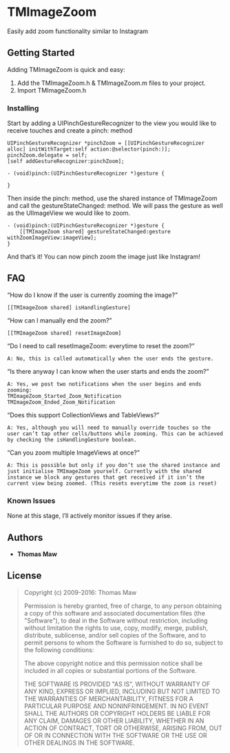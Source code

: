 # TMImageZoom
Easily add zoom functionality similar to Instagram

## Getting Started

Adding TMImageZoom is quick and easy:

1. Add the TMImageZoom.h & TMImageZoom.m files to your project.
2. Import TMImageZoom.h

### Installing

Start by adding a UIPinchGestureRecognizer to the view you would like to receive touches and create a pinch: method
```
UIPinchGestureRecognizer *pinchZoom = [[UIPinchGestureRecognizer alloc] initWithTarget:self action:@selector(pinch:)];
pinchZoom.delegate = self;
[self addGestureRecognizer:pinchZoom];

- (void)pinch:(UIPinchGestureRecognizer *)gesture {
    
}
```

Then inside the pinch: method, use the shared instance of TMImageZoom and call the gestureStateChanged: method. We will pass the gesture as well as the UIImageView we would like to zoom.
```
- (void)pinch:(UIPinchGestureRecognizer *)gesture {
    [[TMImageZoom shared] gestureStateChanged:gesture withZoomImageView:imageView];
}
```

And that’s it! You can now pinch zoom the image just like Instagram!

## FAQ

“How do I know if the user is currently zooming the image?”
```
[[TMImageZoom shared] isHandlingGesture]
```

“How can I manually end the zoom?”
```
[[TMImageZoom shared] resetImageZoom]
```

“Do I need to call resetImageZoom: everytime to reset the zoom?”
```
A: No, this is called automatically when the user ends the gesture.
```

“Is there anyway I can know when the user starts and ends the zoom?”
```
A: Yes, we post two notifications when the user begins and ends zooming:
TMImageZoom_Started_Zoom_Notification
TMImageZoom_Ended_Zoom_Notification
```

“Does this support CollectionViews and TableViews?”
```
A: Yes, although you will need to manually override touches so the user can’t tap other cells/buttons while zooming. This can be achieved by checking the isHandlingGesture boolean.
```

“Can you zoom multiple ImageViews at once?”
```
A: This is possible but only if you don’t use the shared instance and just initialise TMImageZoom yourself. Currently with the shared instance we block any gestures that get received if it isn’t the current view being zoomed. (This resets everytime the zoom is reset)
```

### Known Issues

None at this stage, I’ll actively monitor issues if they arise.

## Authors

* **Thomas Maw**

## License

> Copyright (c) 2009-2016: Thomas Maw
>
> Permission is hereby granted, free of charge, to any person obtaining
> a copy of this software and associated documentation files (the
> "Software"), to deal in the Software without restriction, including
> without limitation the rights to use, copy, modify, merge, publish,
> distribute, sublicense, and/or sell copies of the Software, and to
> permit persons to whom the Software is furnished to do so, subject to
> the following conditions:
>
> The above copyright notice and this permission notice shall be
> included in all copies or substantial portions of the Software.
>
> THE SOFTWARE IS PROVIDED "AS IS", WITHOUT WARRANTY OF ANY KIND,
> EXPRESS OR IMPLIED, INCLUDING BUT NOT LIMITED TO THE WARRANTIES OF
> MERCHANTABILITY, FITNESS FOR A PARTICULAR PURPOSE AND
> NONINFRINGEMENT. IN NO EVENT SHALL THE AUTHORS OR COPYRIGHT HOLDERS BE
> LIABLE FOR ANY CLAIM, DAMAGES OR OTHER LIABILITY, WHETHER IN AN ACTION
> OF CONTRACT, TORT OR OTHERWISE, ARISING FROM, OUT OF OR IN CONNECTION
> WITH THE SOFTWARE OR THE USE OR OTHER DEALINGS IN THE SOFTWARE.
